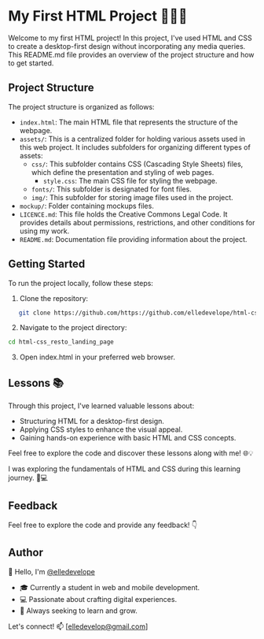 
# My First HTML Project 👩‍💻🎉

Welcome to my first HTML project! In this project, I've used HTML and CSS to create a desktop-first design without incorporating any media queries. This README.md file provides an overview of the project structure and how to get started.

## Project Structure

The project structure is organized as follows:

- `index.html`: The main HTML file that represents the structure of the webpage.
- `assets/`: This is a centralized folder for holding various assets used in this web project. It includes subfolders for organizing different types of assets:
    - `css/`: This subfolder contains CSS (Cascading Style Sheets) files, which define the presentation and styling of web pages. 
        - `style.css`: The main CSS file for styling the webpage.
    - `fonts/`: This subfolder is designated for font files. 
    - `img/`: This subfolder for storing image files used in the project.
- `mockup/`: Folder containing mockups files.
- `LICENCE.md`: This file holds the Creative Commons Legal Code. It provides details about permissions, restrictions, and other conditions for using my work.
- `README.md`: Documentation file providing information about the project.

## Getting Started

To run the project locally, follow these steps:

1. Clone the repository:

```bash
   git clone https://github.com/https://github.com/elledevelope/html-css_resto_landing_page
```
2. Navigate to the project directory:

```bash
cd html-css_resto_landing_page
```

3. Open index.html in your preferred web browser.

## Lessons 📚

Through this project, I've learned valuable lessons about:

   * Structuring HTML for a desktop-first design.
   * Applying CSS styles to enhance the visual appeal.
   * Gaining hands-on experience with basic HTML and CSS concepts.

Feel free to explore the code and discover these lessons along with me! 🌐💡

I was exploring the fundamentals of HTML and CSS during this learning journey. 🚀💻

## Feedback

Feel free to explore the code and provide any feedback! 👇


## Author

👋 Hello, I'm [@elledevelope](https://github.com/elledevelope/)

- 🎓 Currently a student in web and mobile development.
- 💻 Passionate about crafting digital experiences.
- 🌱 Always seeking to learn and grow.

Let's connect! 📫 [elledevelop@gmail.com]
